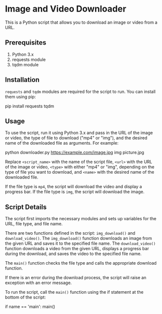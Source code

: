 # Image and Video Downloader

This is a Python script that allows you to download an image or video from a URL.

## Prerequisites

1. Python 3.x
2. requests module
3. tqdm module

## Installation

`requests` and `tqdm` modules are required for the script to run. You can install them using pip:

pip install requests tqdm


## Usage

To use the script, run it using Python 3.x and pass in the URL of the image or video, the type of file to download ("mp4" or "img"), and the desired name of the downloaded file as arguments. For example:

python downloader.py https://example.com/image.jpg img picture.jpg


Replace `<script_name>` with the name of the script file, `<url>` with the URL of the image or video, `<type>` with either "mp4" or "img", depending on the type of file you want to download, and `<name>` with the desired name of the downloaded file.

If the file type is `mp4`, the script will download the video and display a progress bar. If the file type is `img`, the script will download the image.

## Script Details

The script first imports the necessary modules and sets up variables for the URL, file type, and file name.

There are two functions defined in the script: `img_download()` and `download_video()`. The `img_download()` function downloads an image from the given URL and saves it to the specified file name. The `download_video()` function downloads a video from the given URL, displays a progress bar during the download, and saves the video to the specified file name.

The `main()` function checks the file type and calls the appropriate download function. 

If there is an error during the download process, the script will raise an exception with an error message.

To run the script, call the `main()` function using the if statement at the bottom of the script:

if name == 'main':
main()
